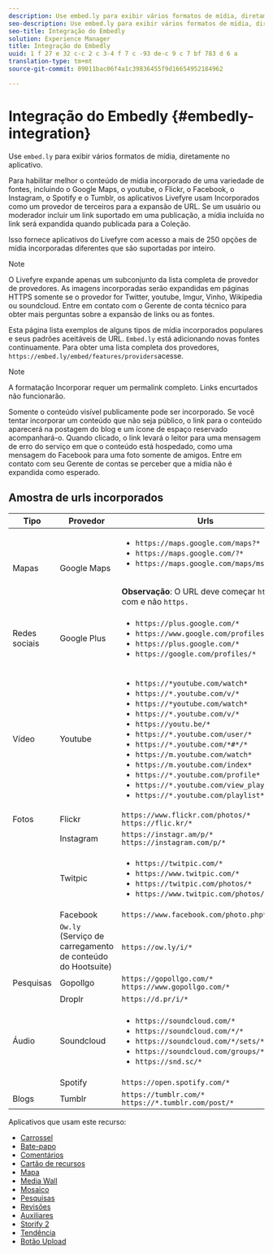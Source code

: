 ```yaml
---
description: Use embed.ly para exibir vários formatos de mídia, diretamente no aplicativo.
seo-description: Use embed.ly para exibir vários formatos de mídia, diretamente no aplicativo.
seo-title: Integração do Embedly
solution: Experience Manager
title: Integração do Embedly
uuid: 1 f 27 e 32 c-c 2 c 3-4 f 7 c -93 de-c 9 c 7 bf 783 d 6 a
translation-type: tm+mt
source-git-commit: 09011bac06f4a1c39836455f9d16654952184962

---
```



# Integração do Embedly {#embedly-integration}

Use `embed.ly` para exibir vários formatos de mídia, diretamente no aplicativo.

Para habilitar melhor o conteúdo de mídia incorporado de uma variedade de fontes, incluindo o Google Maps, o youtube, o Flickr, o Facebook, o Instagram, o Spotify e o Tumblr, os aplicativos Livefyre usam Incorporados como um provedor de terceiros para a expansão de URL. Se um usuário ou moderador incluir um link suportado em uma publicação, a mídia incluída no link será expandida quando publicada para a Coleção.

Isso fornece aplicativos do Livefyre com acesso a mais de 250 opções de mídia incorporadas diferentes que são suportadas por inteiro.

>[!NOTE]
>
>O Livefyre expande apenas um subconjunto da lista completa de provedor de provedores. As imagens incorporadas serão expandidas em páginas HTTPS somente se o provedor for Twitter, youtube, Imgur, Vinho, Wikipedia ou soundcloud. Entre em contato com o Gerente de conta técnico para obter mais perguntas sobre a expansão de links ou as fontes.

Esta página lista exemplos de alguns tipos de mídia incorporados populares e seus padrões aceitáveis de URL. `Embed.ly` está adicionando novas fontes continuamente. Para obter uma lista completa dos provedores, `https://embed.ly/embed/features/providers`acesse.

>[!NOTE]
>
>A formatação Incorporar requer um permalink completo. Links encurtados não funcionarão.

Somente o conteúdo visível publicamente pode ser incorporado. Se você tentar incorporar um conteúdo que não seja público, o link para o conteúdo aparecerá na postagem do blog e um ícone de espaço reservado acompanhará-o. Quando clicado, o link levará o leitor para uma mensagem de erro do serviço em que o conteúdo está hospedado, como uma mensagem do Facebook para uma foto somente de amigos. Entre em contato com seu Gerente de contas se perceber que a mídia não é expandida como esperado.

## Amostra de urls incorporados

| Tipo | Provedor | Urls |
|--- |--- |--- |
| Mapas | Google Maps | <ul><li>`https://maps.google.com/maps?*`</li><li>`https://maps.google.com/?*`</li><li>`https://maps.google.com/maps/ms?*`</li></ul><br>**Observação**: O URL deve começar `http` com e não `https.` |
| Redes sociais | Google Plus | <ul><li>`https://plus.google.com/*`</li><li>`https://www.google.com/profiles/*`</li><li> `https://plus.google.com/*`</li><li>`https://google.com/profiles/*`</li></ul> |
| Vídeo | Youtube | <ul><li>`https://*youtube.com/watch*`</li><li> `https://*.youtube.com/v/*`</li><li>`https://*youtube.com/watch*` </li><li>`https://*.youtube.com/v/*`</li><li>`https://youtu.be/*`</li><li>`https://*.youtube.com/user/*` </li><li>`https://*.youtube.com/*#*/*`</li><li>`https://m.youtube.com/watch*`</li><li>`https://m.youtube.com/index*`</li><li>`https://*.youtube.com/profile*`</li><li>`https://*.youtube.com/view_play_list*`</li><li>`https://*.youtube.com/playlist*`</li></ul> |
| Fotos | Flickr | `https://www.flickr.com/photos/*`<br>`https://flic.kr/*` |
|  | Instagram | `https://instagr.am/p/*`<br>`https://instagram.com/p/*` |
|  | Twitpic | <ul><li>`https://twitpic.com/*`</li><li>`https://www.twitpic.com/*`</li><li>`https://twitpic.com/photos/*`</li><li>`https://www.twitpic.com/photos/*`</li></ul> |
|  | Facebook | `https://www.facebook.com/photo.php*` |
|  | `Ow.ly` (Serviço de carregamento de conteúdo do Hootsuite) | `https://ow.ly/i/*` |
| Pesquisas | Gopollgo | `https://gopollgo.com/*`<br>`https://www.gopollgo.com/*` |
|  | Droplr | `https://d.pr/i/*` |
| Áudio | Soundcloud | <ul><li>`https://soundcloud.com/*`</li><li>`https://soundcloud.com/*/*` </li><li>`https://soundcloud.com/*/sets/*` </li><li>`https://soundcloud.com/groups/*` </li><li>`https://snd.sc/*`</li></ul> |
|  | Spotify | `https://open.spotify.com/*` |
| Blogs | Tumblr | `https://tumblr.com/*`<br>`https://*.tumblr.com/post/*` |

Aplicativos que usam este recurso:

* [Carrossel](/help/using/c-about-apps/c-carousel-app/c-carousel-app.md#c_carousel_app)
* [Bate-papo](/help/using/c-about-apps/c-chat-app/c-chat-app.md#c_chat_app)
* [Comentários](/help/using/c-about-apps/c-comments/c-comments.md)
* [Cartão de recursos](/help/using/c-about-apps/c-feature-card-app/c-feature-card-app.md#c_feature_card_app)
* [Mapa](/help/using/c-about-apps/c-map-app/c-map-app.md#c_map_app)
* [Media Wall](/help/using/c-about-apps/c-media-wall-app/c-media-wall-app.md#c_media_wall_app)
* [Mosaico](/help/using/c-about-apps/c-mosaic-app/c-mosaic-app.md#c_mosaic_app)
* [Pesquisas](/help/using/c-about-apps/c-polls-app/c-polls-app.md#c_polls_app)
* [Revisões](/help/using/c-about-apps/c-reviews-app/c-reviews-app.md#c_reviews_app)
* [Auxiliares](/help/using/c-about-apps/c-sidenotes-app/c-sidenotes-app.md#c_sidenotes_app)
* [Storify 2](/help/using/c-about-apps/c-storify2/c-storify2.md#c_storify2)
* [Tendência](/help/using/c-about-apps/c-trending-app/c-trending-app.md#c_trending_app)
* [Botão Upload](/help/using/c-about-apps/c-upload-button-app/c-upload-button-app.md#c_upload_button_app)

